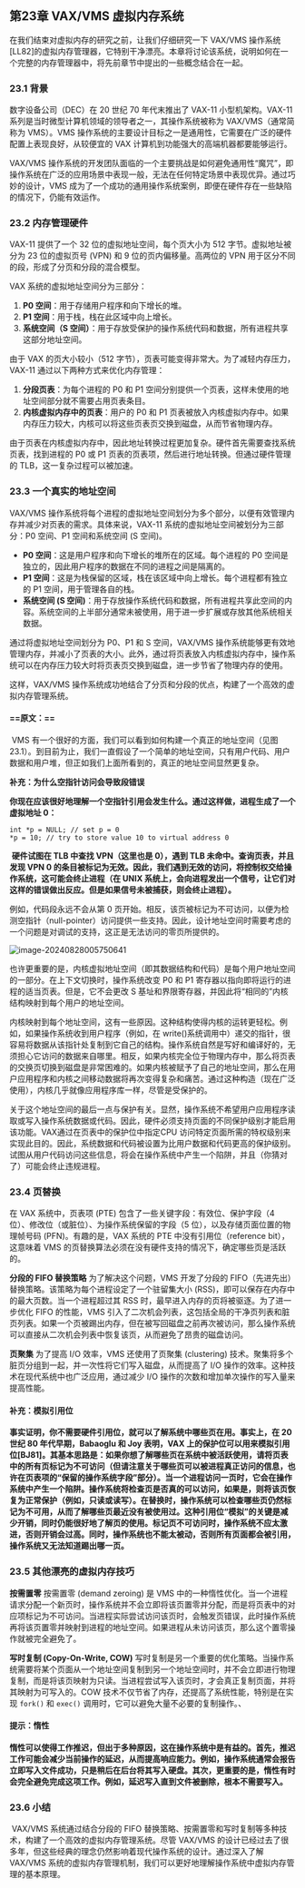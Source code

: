 ## 第23章 VAX/VMS 虚拟内存系统

在我们结束对虚拟内存的研究之前，让我们仔细研究一下 VAX/VMS 操作系统[LL82]的虚拟内存管理器，它特别干净漂亮。本章将讨论该系统，说明如何在一个完整的内存管理器中，将先前章节中提出的一些概念结合在一起。

### 23.1 背景

数字设备公司（DEC）在 20 世纪 70 年代末推出了 VAX-11 小型机架构。VAX-11 系列是当时微型计算机领域的领导者之一，其操作系统被称为 VAX/VMS（通常简称为 VMS）。VMS 操作系统的主要设计目标之一是通用性，它需要在广泛的硬件配置上表现良好，从较便宜的 VAX 计算机到功能强大的高端机器都要能够运行。

VAX/VMS 操作系统的开发团队面临的一个主要挑战是如何避免通用性“魔咒”，即操作系统在广泛的应用场景中表现一般，无法在任何特定场景中表现优异。通过巧妙的设计，VMS 成为了一个成功的通用操作系统案例，即便在硬件存在一些缺陷的情况下，仍能有效运作。

### 23.2 内存管理硬件

VAX-11 提供了一个 32 位的虚拟地址空间，每个页大小为 512 字节。虚拟地址被分为 23 位的虚拟页号 (VPN) 和 9 位的页内偏移量。高两位的 VPN 用于区分不同的段，形成了分页和分段的混合模型。

VAX 系统的虚拟地址空间分为三部分：

1. **P0 空间**：用于存储用户程序和向下增长的堆。
2. **P1 空间**：用于栈，栈在此区域中向上增长。
3. **系统空间（S 空间）**：用于存放受保护的操作系统代码和数据，所有进程共享这部分地址空间。

由于 VAX 的页大小较小（512 字节），页表可能变得非常大。为了减轻内存压力，VAX-11 通过以下两种方式来优化内存管理：

1. **分段页表**：为每个进程的 P0 和 P1 空间分别提供一个页表，这样未使用的地址空间部分就不需要占用页表条目。
2. **内核虚拟内存中的页表**：用户的 P0 和 P1 页表被放入内核虚拟内存中。如果内存压力较大，内核可以将这些页表页交换到磁盘，从而节省物理内存。

由于页表在内核虚拟内存中，因此地址转换过程更加复杂。硬件首先需要查找系统页表，找到进程的 P0 或 P1 页表的页表项，然后进行地址转换。但通过硬件管理的 TLB，这一复杂过程可以被加速。

### 23.3 一个真实的地址空间

VAX/VMS 操作系统将每个进程的虚拟地址空间划分为多个部分，以便有效管理内存并减少对页表的需求。具体来说，VAX-11 系统的虚拟地址空间被划分为三部分：P0 空间、P1 空间和系统空间 (S 空间)。

- **P0 空间**：这是用户程序和向下增长的堆所在的区域。每个进程的 P0 空间是独立的，因此用户程序的数据在不同的进程之间是隔离的。
- **P1 空间**：这是为栈保留的区域，栈在该区域中向上增长。每个进程都有独立的 P1 空间，用于管理各自的栈。
- **系统空间 (S 空间)**：用于存放操作系统代码和数据，所有进程共享此空间的内容。系统空间的上半部分通常未被使用，用于进一步扩展或存放其他系统相关数据。

通过将虚拟地址空间划分为 P0、P1 和 S 空间，VAX/VMS 操作系统能够更有效地管理内存，并减小了页表的大小。此外，通过将页表放入内核虚拟内存中，操作系统可以在内存压力较大时将页表页交换到磁盘，进一步节省了物理内存的使用。

这样，VAX/VMS 操作系统成功地结合了分页和分段的优点，构建了一个高效的虚拟内存管理系统。

#### ==原文：==

​		 VMS 有一个很好的方面，我们可以看到如何构建一个真正的地址空间（见图 23.1）。到目前为止，我们一直假设了一个简单的地址空间，只有用户代码、用户数据和用户堆，但正如我们上面所看到的，真正的地址空间显然更复杂。

**补充：为什么空指针访问会导致段错误**

​		**你现在应该很好地理解一个空指针引用会发生什么。通过这样做，进程生成了一个虚拟地址 0：**

```
int *p = NULL; // set p = 0 
*p = 10; // try to store value 10 to virtual address 0 
```

​		**硬件试图在 TLB 中查找 VPN（这里也是 0），遇到 TLB 未命中。查询页表，并且发现 VPN 0 的条目被标记为无效。因此，我们遇到无效的访问，将控制权交给操作系统，这可能会终止进程（在 UNIX 系统上，会向进程发出一个信号，让它们对这样的错误做出反应。但是如果信号未被捕获，则会终止进程）。**



例如，代码段永远不会从第 0 页开始。相反，该页被标记为不可访问，以便为检测空指针（null-pointer）访问提供一些支持。因此，设计地址空间时需要考虑的一个问题是对调试的支持，这正是无法访问的零页所提供的。

![image-20240828005750641](image/image-20240828005750641.png)

​		也许更重要的是，内核虚拟地址空间（即其数据结构和代码）是每个用户地址空间的一部分。在上下文切换时，操作系统改变 P0 和 P1 寄存器以指向即将运行的进程的适当页表。但是，它不会更改 S 基址和界限寄存器，并因此将“相同的”内核结构映射到每个用户的地址空间。

​		内核映射到每个地址空间，这有一些原因。这种结构使得内核的运转更轻松。例如，如果操作系统收到用户程序（例如，在 write()系统调用中）递交的指针，很容易将数据从该指针处复制到它自己的结构。操作系统自然是写好和编译好的，无须担心它访问的数据来自哪里。相反，如果内核完全位于物理内存中，那么将页表的交换页切换到磁盘是非常困难的。如果内核被赋予了自己的地址空间，那么在用户应用程序和内核之间移动数据将再次变得复杂和痛苦。通过这种构造（现在广泛使用），内核几乎就像应用程序库一样，尽管是受保护的。

​		关于这个地址空间的最后一点与保护有关。显然，操作系统不希望用户应用程序读取或写入操作系统数据或代码。因此，硬件必须支持页面的不同保护级别才能启用该功能。VAX通过在页表中的保护位中指定CPU 访问特定页面所需的特权级别来实现此目的。因此，系统数据和代码被设置为比用户数据和代码更高的保护级别。试图从用户代码访问这些信息，将会在操作系统中产生一个陷阱，并且（你猜对了）可能会终止违规进程。





### 23.4 页替换

在 VAX 系统中，页表项 (PTE) 包含了一些关键字段：有效位、保护字段（4 位）、修改位（或脏位）、为操作系统保留的字段（5 位），以及存储页面位置的物理帧号码 (PFN)。有趣的是，VAX 系统的 PTE 中没有引用位（reference bit），这意味着 VMS 的页替换算法必须在没有硬件支持的情况下，确定哪些页是活跃的。

**分段的 FIFO 替换策略**
为了解决这个问题，VMS 开发了分段的 FIFO（先进先出）替换策略。该策略为每个进程设定了一个驻留集大小 (RSS)，即可以保存在内存中的最大页数。当一个进程超过其 RSS 时，最早进入内存的页将被驱逐。为了进一步优化 FIFO 的性能，VMS 引入了二次机会列表，这包括全局的干净页列表和脏页列表。如果一个页被踢出内存，但在被写回磁盘之前再次被访问，那么操作系统可以直接从二次机会列表中恢复该页，从而避免了昂贵的磁盘访问。

**页聚集**
为了提高 I/O 效率，VMS 还使用了页聚集 (clustering) 技术。聚集将多个脏页分组到一起，并一次性将它们写入磁盘，从而提高了 I/O 操作的效率。这种技术在现代系统中也广泛应用，通过减少 I/O 操作的次数和增加单次操作的写入量来提高性能。



#### 补充：模拟引用位

​		**事实证明，你不需要硬件引用位，就可以了解系统中哪些页在用。事实上，在 20 世纪 80 年代早期，Babaoglu 和 Joy 表明，VAX 上的保护位可以用来模拟引用位[BJ81]。其基本思路是：如果你想了解哪些页在系统中被活跃使用，请将页表中的所有页标记为不可访问（但请注意关于哪些页可以被进程真正访问的信息，也许在页表项的“保留的操作系统字段”部分）。当一个进程访问一页时，它会在操作系统中产生一个陷阱。操作系统将检查页是否真的可以访问，如果是，则将该页恢复为正常保护（例如，只读或读写）。在替换时，操作系统可以检查哪些页仍然标记为不可用，从而了解哪些页最近没有被使用过。这种引用位“模拟”的关键是减少开销，同时仍能很好地了解页的使用。标记页不可访问时，操作系统不应太激进，否则开销会过高。同时，操作系统也不能太被动，否则所有页面都会被引用，操作系统又无法知道踢出哪一页。**

### 23.5 其他漂亮的虚拟内存技巧

**按需置零**
按需置零 (demand zeroing) 是 VMS 中的一种惰性优化。当一个进程请求分配一个新页时，操作系统并不会立即将该页置零并分配，而是将页表中的对应项标记为不可访问。当进程实际尝试访问该页时，会触发页错误，此时操作系统再将该页置零并映射到进程的地址空间。如果进程从未访问该页，那么这个置零操作就被完全避免了。

**写时复制 (Copy-On-Write, COW)**
写时复制是另一个重要的优化策略。当操作系统需要将某个页面从一个地址空间复制到另一个地址空间时，并不会立即进行物理复制，而是将该页映射为只读。当进程尝试写入该页时，才会真正复制页面，并将其映射为可写入的。COW 技术不仅节省了内存，还提高了系统性能，特别是在实现 `fork()` 和 `exec()` 调用时，它可以避免大量不必要的复制操作。、



#### 提示：惰性

**惰性可以使得工作推迟，但出于多种原因，这在操作系统中是有益的。首先，推迟工作可能会减少当前操作的延迟，从而提高响应能力。例如，操作系统通常会报告立即写入文件成功，只是稍后在后台将其写入硬盘。其次，更重要的是，惰性有时会完全避免完成这项工作。例如，延迟写入直到文件被删除，根本不需要写入。**



### 23.6 小结

​		VAX/VMS 系统通过结合分段的 FIFO 替换策略、按需置零和写时复制等多种技术，构建了一个高效的虚拟内存管理系统。尽管 VAX/VMS 的设计已经过去了很多年，但这些经典的理念仍然影响着现代操作系统的设计。通过深入了解 VAX/VMS 系统的虚拟内存管理机制，我们可以更好地理解操作系统中虚拟内存管理的基本原理。
